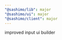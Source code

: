 ```yaml
---
"@sashimo/lib": major
"@sashimo/ui": major
"@sashimo/client": major
---
```


improved input ui builder
